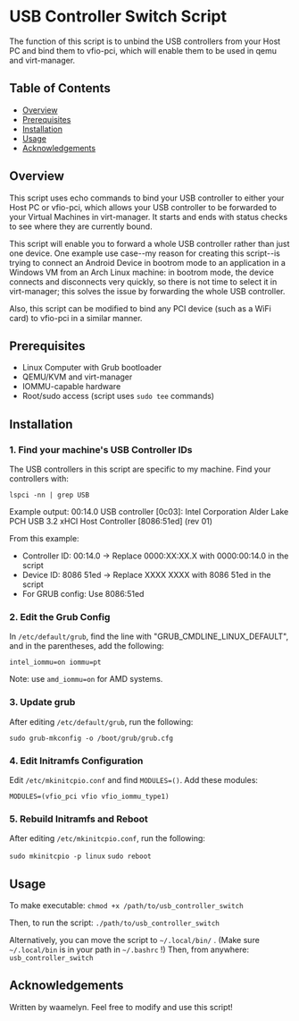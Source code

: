 # USB Controller Switch Script

The function of this script is to unbind the USB controllers from your Host PC and bind them to vfio-pci, which will enable them to be used in qemu and virt-manager.

## Table of Contents
- [Overview](#overview)
- [Prerequisites](#prerequisites)
- [Installation](#installation)
- [Usage](#usage)
- [Acknowledgements](#acknowledgements)

## Overview
This script uses echo commands to bind your USB controller to either your Host PC or vfio-pci, which allows your USB controller to be forwarded to your Virtual Machines in virt-manager. It starts and ends with status checks to see where they are currently bound.

This script will enable you to forward a whole USB controller rather than just one device. One example use case--my reason for creating this script--is trying to connect an Android Device in bootrom mode to an application in a Windows VM from an Arch Linux machine: in bootrom mode, the device connects and disconnects very quickly, so there is not time to select it in virt-manager; this solves the issue by forwarding the whole USB controller.

Also, this script can be modified to bind any PCI device (such as a WiFi card) to vfio-pci in a similar manner.

## Prerequisites
- Linux Computer with Grub bootloader
- QEMU/KVM and virt-manager
- IOMMU-capable hardware
- Root/sudo access (script uses `sudo tee` commands)

## Installation

### 1. Find your machine's USB Controller IDs

The USB controllers in this script are specific to my machine. Find your controllers with:

`lspci -nn | grep USB`

Example output:
00:14.0 USB controller [0c03]: Intel Corporation Alder Lake PCH USB 3.2 xHCI Host Controller [8086:51ed] (rev 01)

From this example:
- Controller ID: 00:14.0 → Replace 0000:XX:XX.X with 0000:00:14.0 in the script
- Device ID: 8086 51ed → Replace XXXX XXXX with 8086 51ed in the script
- For GRUB config: Use 8086:51ed

### 2. Edit the Grub Config

In `/etc/default/grub`, find the line with "GRUB_CMDLINE_LINUX_DEFAULT", and in the parentheses, add the following:

`intel_iommu=on iommu=pt`

Note: use `amd_iommu=on` for AMD systems.

### 3. Update grub

After editing `/etc/default/grub`, run the following:

`sudo grub-mkconfig -o /boot/grub/grub.cfg`

### 4. Edit Initramfs Configuration

Edit `/etc/mkinitcpio.conf` and find `MODULES=()`. Add these modules:

`MODULES=(vfio_pci vfio vfio_iommu_type1)`

### 5. Rebuild Initramfs and Reboot

After editing `/etc/mkinitcpio.conf`, run the following:

`sudo mkinitcpio -p linux`
`sudo reboot`

## Usage

To make executable:
`chmod +x /path/to/usb_controller_switch`

Then, to run the script:
`./path/to/usb_controller_switch`

Alternatively, you can move the script to `~/.local/bin/` . 
(Make sure `~/.local/bin` is in your path in `~/.bashrc` !)
Then, from anywhere:
`usb_controller_switch`



## Acknowledgements

Written by waamelyn.
Feel free to modify and use this script!
